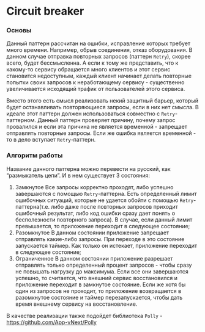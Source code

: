 # Circuit breaker

### Основы

Данный паттерн рассчитан на ошибки, исправление которых требует много времени. Например, обрыв соединения, отказ оборудования. В данном случае отправка повторных запросов (паттерн `Retry`), скорее всего, будет бессмысленна. А если к тому же представить, что к какому-то сервису обращается много клиентов и этот сервис становится недоступным, каждый клиент начинает делать повторные попытки своих запросов к неработающему сервису - существенно увеличивается исходящий трафик от пользователей этого сервиса.

Вместо этого есть смысл реализовать некий защитный барьер, который будет останавливать повторяющиеся запросы, если в них нет смысла. В идеале этот паттерн должен использоваться совместно с `Retry`-паттерном. Данный паттерн проверяет причину, почему запрос провалился и если эта причина не является временной - запрещает отправлять повторные запросы. Если же ошибка является временной - то в дело вступает `Retry`-паттерн.

### Алгоритм работы

Название данного паттерна можно перевести на русский, как “размыкатель цепи”. И в нем существует 3 состояния:

1. Замкнутое
Все запросы корректно проходят, либо успешно завершаются с помощью `Retry`-паттерна. Есть определенный лимит ошибочных ситуаций, которые не удается обойти с помощью `Retry`-паттерна(т.е. либо даже после повторных запросов приходит ошибочный результат, либо код ошибки сразу дает понять о бесполезности повторного запроса). В случае, если данный лимит превышается, то приложение переходит в следующее состояние;
2. Разомкнутое
В данном состоянии приложение запрещает отправлять какие-либо запросы. При переходе в это состояние запускается таймер. Как только он истекает, приложение переходит в следующее состояние;
3. Ограниченное
В данном состоянии приложение разрешает отправлять только определенный процент запросов - чтобы сразу не повышать нагрузку до максимума. Если все они завершаются успешно, то считается, что внешний сервис восстановился и приложение переходит в замкнутое состояние. Если же хотя бы один из запросов не проходит, то приложение возвращается в разомкнутое состояние и таймер перезапускается, чтобы дать время внешнему сервису на восстановление.

В качестве реализации также подойдет библиотека `Polly` - https://github.com/App-vNext/Polly